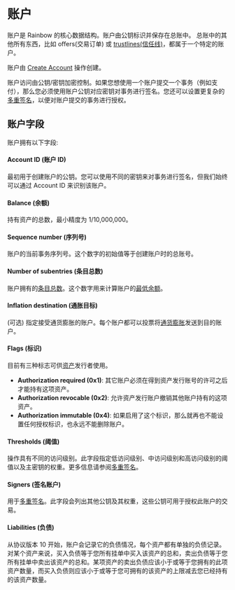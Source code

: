 # 账户


账户是 Rainbow 的核心数据结构。账户由公钥标识并保存在总账中。 总账中的其他所有东西，比如 offers(交易订单) 或 [trustlines(信任线)](assets#trustlines)，都属于一个特定的账户。

账户由 [Create Account](list-of-operations#create-account) 操作创建。

账户访问由公钥/密钥加密控制。如果您想使用一个账户提交一个事务（例如支付），那么您必须使用账户公钥对应密钥对事务进行签名。您还可以设置更复杂的[多重签名](multisignature)，以便对账户提交的事务进行授权。


## 账户字段

账户拥有以下字段:

 #### Account ID (账户 ID)
 最初用于创建账户的公钥。您可以使用不同的密钥来对事务进行签名，但我们始终可以通过 Account ID 来识别该账户。

 #### Balance (余额)
 持有资产的总数，最小精度为 1/10,000,000。

 #### Sequence number (序列号)
 账户的当前事务序列号。这个数字的初始值等于创建账户时的总账号。

 #### Number of subentries (条目总数)
 账户拥有的[条目总数](ledger#ledger-entries)。这个数字用来计算账户的[最低余额](fees#minimum-account-balance)。

 #### Inflation destination (通胀目标)
 (可选) 指定接受通货膨胀的账户。每个账户都可以投票将[通货膨胀](inflation)发送到目的账户。

 #### Flags (标识)
 目前有三种标志可供[资产](assets)发行者使用。

   - **Authorization required (0x1)**: 其它账户必须在得到资产发行账号的许可之后才能持有这项资产。
   - **Authorization revocable (0x2)**: 允许资产发行账户撤销其他账户持有的这项资产。
   - **Authorization immutable (0x4)**: 如果启用了这个标识，那么就再也不能设置任何授权标识，也永远不能删除账户。


<!-- #### Home domain (主域名)
 您可以选择性地为账户添加一个主域名，客户端将会从该域名查找 [rainbow.toml](./rainbow-toml.md)。此域名应该为[绝对域名](https://en.wikipedia.org/wiki/Fully_qualified_domain_name)，例如 `example.com`。

 通过联邦协议（The federation protocol），您可以使用主域名查找有关事务的 Memo 的更多信息，也可获取账户的[联邦地址(Rainbow address)](https://www.rainbow.org/developers/learn/concepts/federation.html#rainbow-addresses)。有关联邦协议的更多信息，请参阅[联邦协议指南](./federation.md)。 -->

#### Thresholds (阈值)
 操作具有不同的访问级别。此字段指定低访问级别、中访问级别和高访问级别的阈值以及主密钥的权重。更多信息请参阅[多重签名](multisignature)。

#### Signers (签名账户)
 用于[多重签名](multisignature)。此字段会列出其他公钥及其权重，这些公钥可用于授权此账户的交易。

#### Liabilities (负债)
 从协议版本 10 开始，账户会记录它的负债情况，每个资产都有单独的负债记录。对某个资产来说，买入负债等于您所有挂单中买入该资产的总和，卖出负债等于您所有挂单中卖出该资产的总和。某项资产的卖出负债应该小于或等于您拥有的此项资产数量，而买入负债则应该小于或等于您可拥有的该资产的上限减去您已经持有的该资产数量。